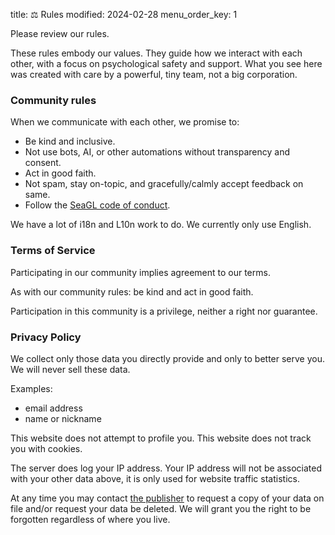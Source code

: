 title: ⚖️ Rules
modified: 2024-02-28
menu_order_key: 1


Please review our rules.

These rules embody our values.
They guide how we interact with each other, with a focus on psychological safety and support.
What you see here was created with care by a powerful, tiny team, not a big corporation.

### Community rules

When we communicate with each other, we promise to:

* Be kind and inclusive.
* Not use bots, AI, or other automations without transparency and consent.
* Act in good faith.
* Not spam, stay on-topic, and gracefully/calmly accept feedback on same.
* Follow the [SeaGL code of conduct](https://seagl.org/code_of_conduct).

We have a lot of i18n and L10n work to do.
We currently only use English.

### Terms of Service

Participating in our community implies agreement to our terms.

As with our community rules: be kind and act in good faith.

Participation in this community is a privilege, neither a right nor guarantee.

### Privacy Policy

We collect only those data you directly provide and only to better serve you.
We will never sell these data.

Examples:

* email address
* name or nickname

This website does not attempt to profile you.
This website does not track you with cookies.

The server does log your IP address.
Your IP address will not be associated with your other data above, it is only used for website traffic statistics.

At any time you may contact [the publisher](https://sunrisedata.io) to request a copy of your data on file and/or request your data be deleted.
We will grant you the right to be forgotten regardless of where you live.
